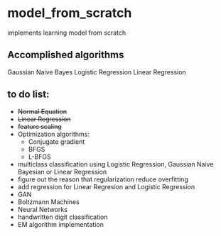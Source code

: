 # model_from_scratch
implements learning model from scratch

## Accomplished algorithms
Gaussian Naive Bayes
Logistic Regression
Linear Regression

## to do list:

* <del>Normal Equation</del>
* <del>Linear Regression</del>
* <del>feature scaling</del>
* Optimization algorithms:
  * Conjugate gradient
  * BFGS
  * L-BFGS
* multiclass classification using Logistic Regression, Gaussian Naive Bayesian or Linear Regression
* figure out the reason that regularization reduce overfitting
* add regression for Linear Regresion and Logistic Regression
* GAN
* Boltzmann Machines
* Neural Networks
* handwritten digit classification
* EM algorithm implementation
